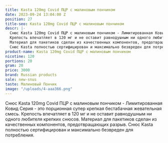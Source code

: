 ```yaml
---
title: Kasta 120mg Covid ПЦР с малиновым пончиком
date: 2023-09-24 13:04:00 Z
position: 27
title-seo: Kasta 120mg Covid ПЦР с малиновым пончиком
descr: |-
  Снюс Kasta 120mg Covid ПЦР с малиновым пончиком - Лимитированная Ковид Серия - это порционная супер крепкая бестабачная жевательная смесь.
  Крепость впечатляет в 120 мг и не оставит равнодушным ни одного любителя крепких снюсов.
  Материал для пакетиков сделан из качественных компонентов, предотвращающих разрыв.
  Снюс Kasta полностью сертифицирован и максимально безвреден для потребления.
product-name: Kasta 120mg Covid ПЦР с малиновым пончиком
nicotine: 120
portions: 20
gram: 20
price: 3000
brand: Russian products
sale: new-snus
taste: Малиновый Пончик
image: "/uploads/4-aaa366.png"
---
```


Снюс Kasta 120mg Covid ПЦР с малиновым пончиком - Лимитированная Ковид Серия - это порционная супер крепкая бестабачная жевательная смесь.
Крепость впечатляет в 120 мг и не оставит равнодушным ни одного любителя крепких снюсов.
Материал для пакетиков сделан из качественных компонентов, предотвращающих разрыв.
Снюс Kasta полностью сертифицирован и максимально безвреден для потребления.